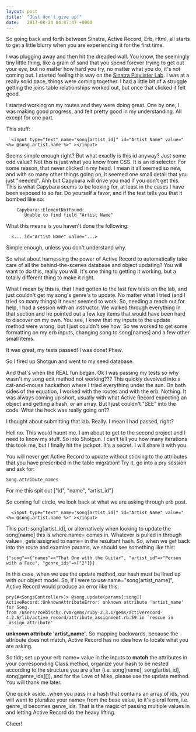 ```yaml
---
layout: post
title:  "Just don't give up!"
date:   2017-08-24 04:07:47 +0000
---
```



So going back and forth between Sinatra, Active Record, Erb, Html, all starts to get a little blurry when you are experiencing it for the first time. 

I was plugging away and then hit the dreaded wall. You know, the seemingly tiny little thing, like a grain of sand that you spend forever trying to get out your eye, but no matter how hard you try, no matter what you do, it's not coming out. I started feeling this way on the [Sinatra Playlister Lab](http://https://github.com/zoebisch/playlister-sinatra-v-000). I was at a really solid pace, things were coming together. I had a little bit of a struggle getting the joins table relationships worked out, but once that clicked it felt good.

I started working on my routes and they were doing great. One by one, I was making good progress, and felt pretty good in my understanding. All except for one part. 

This stuff:

```
  <input type="text" name="song[artist_id]" id="Artist_Name" value="<%= @song.artist.name %>" ></input>
```

Seems simple enough right? But what exactly is this id anyway? Just some odd value? Not this is just what you know from CSS. It is an id selector. For some reason, that never clicked in my head.  I mean it all seemed so new, and with so many other things going on, it seemed one small detail that you just "needed".  Ahh but Capybara will drive you mad if you don't get this.  This is what Capybara seems to be looking for, at least in the cases I have been exposed to so far. Do yourself a favor, and if the test tells you that it bombed like so:

```
    Capybara::ElementNotFound:
       Unable to find field "Artist Name"
```

What this means is you haven't done the following:
```
  <... id="Artist Name" value="...>
```

Simple enough, unless you don't understand why. 

So what about harnessing the power of Active Record to automatically take care of all the behind-the-scenes database and object updating?   You will want to do this, really you will.  It's one thing to getting it working, but a totally different thing to make it right.  

What I mean by this is, that I had gotten to the last few tests on the lab, and just couldn't get my song's genre's to update.  No matter what I tried (and I tried so many things) it never seemed to work.  So, needing a reach out for help, I had a session with an instructor.  We walked through everything in that section and he pointed out a few key items that would have been hard to discover on my own.  You see, I knew that my inputs to the update method were wrong, but I just couldn't see how.  So we worked to get some formatting on my erb inputs, changing song to song[names] and a few other small items.  

It was great, my tests passed!  I was done! Phew. 

So I fired up Shotgun and went to my seed database.  

And that's when the REAL fun began.  Ok I was passing my tests so why wasn't my song edit method not working??? This quickly devolved into a cat-and-mouse hackathon where I tried everything under the sun.  On both sides of the equation, I worked with the routes and with the erb.  Nothing. It was always coming up short, usually with what Active Record expecting an object and getting a hash, or an array.  But I just couldn't "SEE" into the code. What the heck was really going on??

I thought about submitting that lab.  Really. I mean I had passed, right?

Hell no. This would haunt me.  I am about to get to the second project and I need to know my stuff.  So into Shotgun. I can't tell you how many iterations this took me, but I finally hit the jackpot. It's a secret.  I will share it with you.

You will never get Active Record to update without sticking to the attributes that you have prescribed in the table migration!  Try it, go into a pry session and ask for:

```
Song.attribute_names
```

For me this spit out ["id", "name", "artist_id"]

So coming full circle, we look back at what we are asking through erb post. 

```
  <input type="text" name="song[artist_id]" id="Artist_Name" value="<%= @song.artist.name %>" ></input>
```

This part: song[artist_id], or alternatively when looking to update the song[name] this is where name= comes in. Whatever is pulled in through value=, gets assigned to name= in the resultant hash.  So, when we get back into the route and examine params, we should see something like this:

```
{"song"=>{"names"=>"That One with the Guitar", "artist_id"=>"Person with a Face", "genre_ids"=>["2"]}}
```

In this case, when we use the update method, our hash must be lined up with our object model.  So, if I were to use name="song[artist_name]", Active Record would produce an error like this:

```
pry(#<SongsController>)> @song.update(params[:song])
ActiveRecord::UnknownAttributeError: unknown attribute 'artist_name' for Song.
from /Users/zoebisch/.rvm/gems/ruby-2.3.1/gems/activerecord-4.2.6/lib/active_record/attribute_assignment.rb:59:in `rescue in _assign_attribute'
```

**unknown attribute 'artist_name'**. So mapping backwards, because the attribute does not match, Active Record has no idea how to locate what you are asking.  

So tldr; set up your erb name= value in the inputs to **match** the attributes in your corresponding Class method, organize your hash to be nested according to the structure you are after (i.e. song[name], song[artist_id], song[genre_ids][]), and for the Love of Mike, please use the update method. You will thank me later.

One quick aside...when you pass in a hash that contains an array of ids, you will want to pluralize your name= from the base value, to it's plural form, i.e. genre_id becomes genre_ids.  That is the magic of passing multiple values in and letting Active Record do the heavy lifting.

Cheer!
